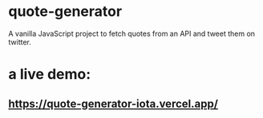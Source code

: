 # quote-generator
A vanilla JavaScript project to fetch quotes from an API and tweet them on twitter.

# a live demo:
## https://quote-generator-iota.vercel.app/ 
